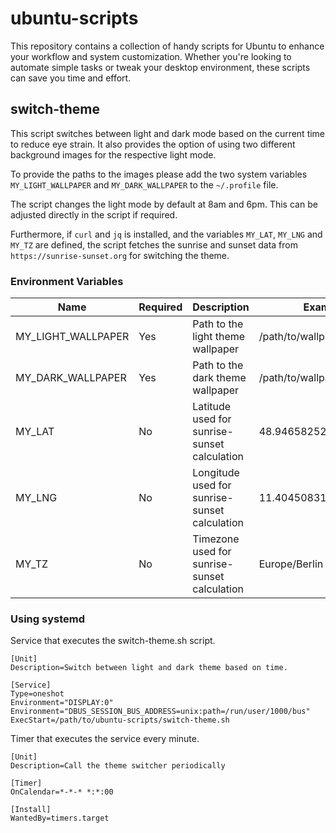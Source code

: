 # ubuntu-scripts
This repository contains a collection of handy scripts for Ubuntu to enhance your workflow and system customization. Whether you're looking to automate simple tasks or tweak your desktop environment, these scripts can save you time and effort.

## switch-theme
This script switches between light and dark mode based on the current time to reduce eye strain.
It also provides the option of using two different background images for the respective light mode.

To provide the paths to the images please add the two system variables `MY_LIGHT_WALLPAPER` and `MY_DARK_WALLPAPER` to the `~/.profile` file.

The script changes the light mode by default at 8am and 6pm.
This can be adjusted directly in the script if required.

Furthermore, if `curl` and `jq` is installed, and the variables `MY_LAT`, `MY_LNG` and `MY_TZ` are defined, the script fetches the sunrise and sunset data from `https://sunrise-sunset.org` for switching the theme.

### Environment Variables
| Name               | Required | Description                                   | Example                      |
|--------------------|----------|-----------------------------------------------|------------------------------|
| MY_LIGHT_WALLPAPER | Yes      | Path to the light theme wallpaper             | /path/to/wallpaper_light.jpg |
| MY_DARK_WALLPAPER  | Yes      | Path to the dark theme wallpaper              | /path/to/wallpaper_dark.jpg  |
| MY_LAT             | No       | Latitude used for sunrise-sunset calculation  | 48.94658252682787            |
| MY_LNG             | No       | Longitude used for sunrise-sunset calculation | 11.404508314745836           |
| MY_TZ              | No       | Timezone used for sunrise-sunset calculation  | Europe/Berlin                |

### Using systemd
Service that executes the switch-theme.sh script.
```
[Unit]
Description=Switch between light and dark theme based on time.

[Service]
Type=oneshot
Environment="DISPLAY:0"
Environment="DBUS_SESSION_BUS_ADDRESS=unix:path=/run/user/1000/bus"
ExecStart=/path/to/ubuntu-scripts/switch-theme.sh
```

Timer that executes the service every minute.
```
[Unit]
Description=Call the theme switcher periodically

[Timer]
OnCalendar=*-*-* *:*:00

[Install]
WantedBy=timers.target
```
